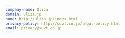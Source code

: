 ```yaml
---
company-name: Uliza
domain: uliza.jp
home: http://uliza.jp/index.html
privacy-policy: http://suvt.co.jp/legal-policy.html
email: privacy@suvt.co.jp
---
```




